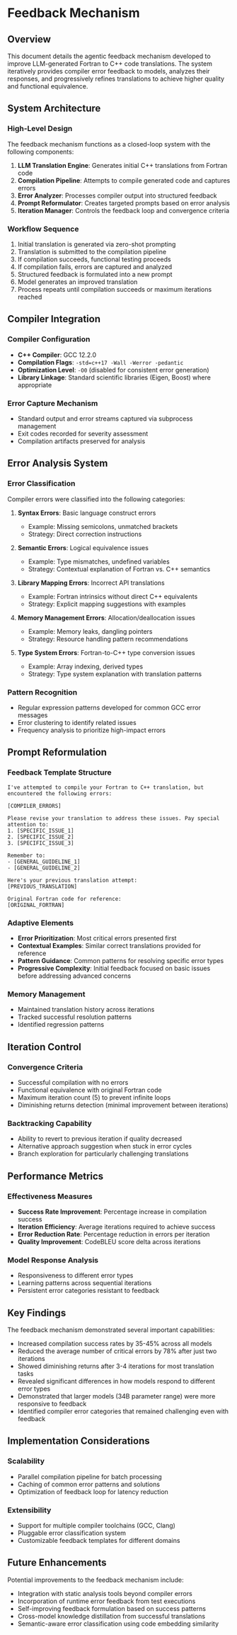 # Feedback Mechanism

## Overview
This document details the agentic feedback mechanism developed to improve LLM-generated Fortran to C++ code translations. The system iteratively provides compiler error feedback to models, analyzes their responses, and progressively refines translations to achieve higher quality and functional equivalence.

## System Architecture

### High-Level Design
The feedback mechanism functions as a closed-loop system with the following components:
1. **LLM Translation Engine**: Generates initial C++ translations from Fortran code
2. **Compilation Pipeline**: Attempts to compile generated code and captures errors
3. **Error Analyzer**: Processes compiler output into structured feedback
4. **Prompt Reformulator**: Creates targeted prompts based on error analysis
5. **Iteration Manager**: Controls the feedback loop and convergence criteria

### Workflow Sequence
1. Initial translation is generated via zero-shot prompting
2. Translation is submitted to the compilation pipeline
3. If compilation succeeds, functional testing proceeds
4. If compilation fails, errors are captured and analyzed
5. Structured feedback is formulated into a new prompt
6. Model generates an improved translation
7. Process repeats until compilation succeeds or maximum iterations reached

## Compiler Integration

### Compiler Configuration
- **C++ Compiler**: GCC 12.2.0
- **Compilation Flags**: `-std=c++17 -Wall -Werror -pedantic`
- **Optimization Level**: `-O0` (disabled for consistent error generation)
- **Library Linkage**: Standard scientific libraries (Eigen, Boost) where appropriate

### Error Capture Mechanism
- Standard output and error streams captured via subprocess management
- Exit codes recorded for severity assessment
- Compilation artifacts preserved for analysis

## Error Analysis System

### Error Classification
Compiler errors were classified into the following categories:
1. **Syntax Errors**: Basic language construct errors
   - Example: Missing semicolons, unmatched brackets
   - Strategy: Direct correction instructions

2. **Semantic Errors**: Logical equivalence issues
   - Example: Type mismatches, undefined variables
   - Strategy: Contextual explanation of Fortran vs. C++ semantics

3. **Library Mapping Errors**: Incorrect API translations
   - Example: Fortran intrinsics without direct C++ equivalents
   - Strategy: Explicit mapping suggestions with examples

4. **Memory Management Errors**: Allocation/deallocation issues
   - Example: Memory leaks, dangling pointers
   - Strategy: Resource handling pattern recommendations

5. **Type System Errors**: Fortran-to-C++ type conversion issues
   - Example: Array indexing, derived types
   - Strategy: Type system explanation with translation patterns

### Pattern Recognition
- Regular expression patterns developed for common GCC error messages
- Error clustering to identify related issues
- Frequency analysis to prioritize high-impact errors

## Prompt Reformulation

### Feedback Template Structure
```
I've attempted to compile your Fortran to C++ translation, but encountered the following errors:

[COMPILER_ERRORS]

Please revise your translation to address these issues. Pay special attention to:
1. [SPECIFIC_ISSUE_1]
2. [SPECIFIC_ISSUE_2]
3. [SPECIFIC_ISSUE_3]

Remember to:
- [GENERAL_GUIDELINE_1]
- [GENERAL_GUIDELINE_2]

Here's your previous translation attempt:
[PREVIOUS_TRANSLATION]

Original Fortran code for reference:
[ORIGINAL_FORTRAN]
```

### Adaptive Elements
- **Error Prioritization**: Most critical errors presented first
- **Contextual Examples**: Similar correct translations provided for reference
- **Pattern Guidance**: Common patterns for resolving specific error types
- **Progressive Complexity**: Initial feedback focused on basic issues before addressing advanced concerns

### Memory Management
- Maintained translation history across iterations
- Tracked successful resolution patterns
- Identified regression patterns

## Iteration Control

### Convergence Criteria
- Successful compilation with no errors
- Functional equivalence with original Fortran code
- Maximum iteration count (5) to prevent infinite loops
- Diminishing returns detection (minimal improvement between iterations)

### Backtracking Capability
- Ability to revert to previous iteration if quality decreased
- Alternative approach suggestion when stuck in error cycles
- Branch exploration for particularly challenging translations

## Performance Metrics

### Effectiveness Measures
- **Success Rate Improvement**: Percentage increase in compilation success
- **Iteration Efficiency**: Average iterations required to achieve success
- **Error Reduction Rate**: Percentage reduction in errors per iteration
- **Quality Improvement**: CodeBLEU score delta across iterations

### Model Response Analysis
- Responsiveness to different error types
- Learning patterns across sequential iterations
- Persistent error categories resistant to feedback

## Key Findings

The feedback mechanism demonstrated several important capabilities:
- Increased compilation success rates by 35-45% across all models
- Reduced the average number of critical errors by 78% after just two iterations
- Showed diminishing returns after 3-4 iterations for most translation tasks
- Revealed significant differences in how models respond to different error types
- Demonstrated that larger models (34B parameter range) were more responsive to feedback
- Identified compiler error categories that remained challenging even with feedback

## Implementation Considerations

### Scalability
- Parallel compilation pipeline for batch processing
- Caching of common error patterns and solutions
- Optimization of feedback loop for latency reduction

### Extensibility
- Support for multiple compiler toolchains (GCC, Clang)
- Pluggable error classification system
- Customizable feedback templates for different domains

## Future Enhancements

Potential improvements to the feedback mechanism include:
- Integration with static analysis tools beyond compiler errors
- Incorporation of runtime error feedback from test executions
- Self-improving feedback formulation based on success patterns
- Cross-model knowledge distillation from successful translations
- Semantic-aware error classification using code embedding similarity

